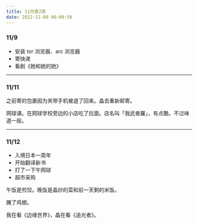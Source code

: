 ```yaml
---
title: 11月第2周
date: 2022-11-09 06:09:58
---
```

### 11/9
- 安装 tor 浏览器、arc 浏览器
- 寄快递
- 看剧《她和她的她》

----

### 11/11
之前寄的包裹因为夹带手机被退了回来。晶去重新邮寄。

网球课。在网球学校旁边的小店吃了拉面。店名叫「我武者羅」，有点酷，不过味道一般。

---

### 11/12
- 入境日本一周年
- 开始翻译新书
- 打了一下午网球
- 超市采购

午饭是煎饺。晚饭是晶炒的菜和前一天剩的米饭。

腌了鸡翅。

我在看《边缘世界》，晶在看《追光者》。